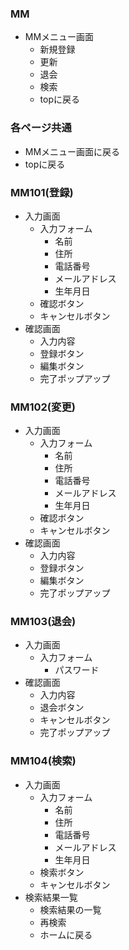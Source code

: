 ### MM
- MMメニュー画面
  - 新規登録
  - 更新
  - 退会
  - 検索
  - topに戻る

### 各ページ共通
- MMメニュー画面に戻る
- topに戻る

### MM101(登録)
- 入力画面
  - 入力フォーム
    - 名前
    - 住所
    - 電話番号
    - メールアドレス
    - 生年月日
  - 確認ボタン 
  - キャンセルボタン
- 確認画面
    - 入力内容
    - 登録ボタン
    - 編集ボタン
    - 完了ポップアップ

### MM102(変更)
- 入力画面
  - 入力フォーム
    - 名前
    - 住所
    - 電話番号
    - メールアドレス
    - 生年月日
  - 確認ボタン 
  - キャンセルボタン
- 確認画面
    - 入力内容
    - 登録ボタン
    - 編集ボタン
    - 完了ポップアップ

### MM103(退会)
- 入力画面
  - 入力フォーム
    - パスワード
- 確認画面
    - 入力内容
    - 退会ボタン
    - キャンセルボタン
    - 完了ポップアップ

### MM104(検索)
- 入力画面
  - 入力フォーム
    - 名前
    - 住所
    - 電話番号
    - メールアドレス
    - 生年月日
  - 検索ボタン 
  - キャンセルボタン
- 検索結果一覧
  - 検索結果の一覧
  - 再検索
  - ホームに戻る
